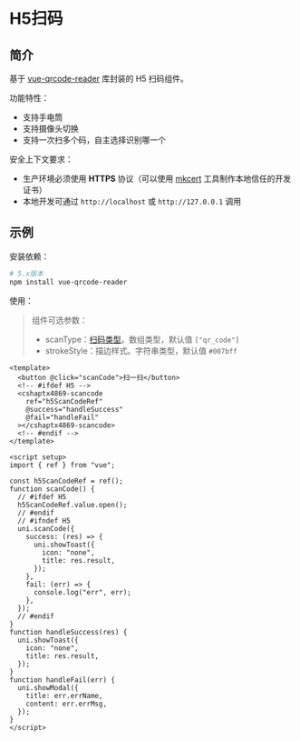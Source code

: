 # H5扫码

## 简介

基于 [vue-qrcode-reader](https://github.com/gruhn/vue-qrcode-reader) 库封装的 H5 扫码组件。

功能特性：

- 支持手电筒
- 支持摄像头切换
- 支持一次扫多个码，自主选择识别哪一个

安全上下文要求：

- 生产环境必须使用 **HTTPS** 协议（可以使用 [mkcert](https://github.com/FiloSottile/mkcert) 工具制作本地信任的开发证书）
- 本地开发可通过 `http://localhost` 或 `http://127.0.0.1` 调用

## **示例**

安装依赖：

```bash
# 5.x版本
npm install vue-qrcode-reader
```

使用：

> 组件可选参数：
>
> - scanType：[扫码类型](https://github.com/Sec-ant/barcode-detector?tab=readme-ov-file#barcode-detector)。数组类型，默认值 `["qr_code"]`
> - strokeStyle：描边样式。字符串类型，默认值 `#007bff`

```vue
<template>
  <button @click="scanCode">扫一扫</button>
  <!-- #ifdef H5 -->
  <cshaptx4869-scancode
    ref="h5ScanCodeRef"
    @success="handleSuccess"
    @fail="handleFail"
  ></cshaptx4869-scancode>
  <!-- #endif -->
</template>

<script setup>
import { ref } from "vue";

const h5ScanCodeRef = ref();
function scanCode() {
  // #ifdef H5
  h5ScanCodeRef.value.open();
  // #endif
  // #ifndef H5
  uni.scanCode({
    success: (res) => {
      uni.showToast({
        icon: "none",
        title: res.result,
      });
    },
    fail: (err) => {
      console.log("err", err);
    },
  });
  // #endif
}
function handleSuccess(res) {
  uni.showToast({
    icon: "none",
    title: res.result,
  });
}
function handleFail(err) {
  uni.showModal({
    title: err.errName,
    content: err.errMsg,
  });
}
</script>
```
